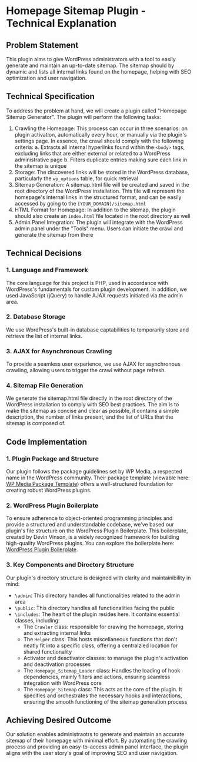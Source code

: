 # Homepage Sitemap Plugin - Technical Explanation

## Problem Statement

This plugin aims to give WordPress administrators with a tool to easily generate and maintain an up-to-date sitemap. The sitemap should by dynamic and lists all internal links found on the homepage, helping with SEO optimization and user navigation.

## Technical Specification

To address the problem at hand, we will create a plugin called "Homepage Sitemap Generator". The plugin will perform the following tasks:

1. Crawling the Homepage: This process can occur in three scenarios: on plugin activation, automatically every hour, or manually via the plugin's settings page. In essence, the crawl should comply with the following criteria:
   a. Extracts all internal hyperlinks found within the `<body>` tags, excluding links that are either external or related to a WordPress administrative page
   b. Filters duplicate entries making sure each link in the sitemap is unique
2. Storage: The discovered links will be stored in the WordPress database, particularly the `wp_options` table, for quick retrieval
3. Sitemap Generation: A sitemap.html file will be created and saved in the root directory of the WordPress installation. This file will represent the homepage's internal links in the structured format, and can be easily accessed by going to the `[YOUR_DOMAIN]/sitemap.html`
4. HTML Format for Homepage: In addition to the sitemap, the plugin should also create an `index.html` file located in the root directory as well
5. Admin Panel Integration: The plugin will integrate with the WordPress admin panel under the "Tools" menu. Users can initiate the crawl and generate the sitemap from there

## Technical Decisions

### 1. Language and Framework

The core language for this project is PHP, used in accordance with WordPress's fundamentals for custom plugin development. In addition, we used JavaScript (jQuery) to handle AJAX requests initiated via the admin area.

### 2. Database Storage

We use WordPress's built-in database captabilities to temporarily store and retrieve the list of internal links.

### 3. AJAX for Asynchronous Crawling

To provide a seamless user experience, we use AJAX for asynchronous crawling, allowing users to trigger the crawl without page refresh.

### 4. Sitemap File Generation

We generate the sitemap.html file directly in the root directory of the WordPress installation to comply with SEO best practices. The aim is to make the sitemap as concise and clear as possible, it contains a simple description, the number of links present, and the list of URLs that the sitemap is composed of.

## Code Implementation

### 1. Plugin Package and Structure

Our plugin follows the package guidelines set by WP Media, a respected name in the WordPress community. Their package template (viewable here: [WP Media Package Template](https://github.com/wp-media/package-template)) offers a well-structured foundation for creating robust WordPress plugins.

### 2. WordPress Plugin Boilerplate

To ensure adherence to object-oriented programming principles and provide a structured and understandable codebase, we've based our plugin's file structure on the WordPress Plugin Boilerplate. This boilerplate, created by Devin Vinson, is a widely recognized framework for building high-quality WordPress plugins. You can explore the boilerplate here: [WordPress Plugin Boilerplate](https://github.com/DevinVinson/WordPress-Plugin-Boilerplate).

### 3. Key Components and Directory Structure

Our plugin's directory structure is designed with clarity and maintainibility in mind:

- `\admin`: This directory handles all functionalities related to the admin area
- `\public`: This directory handles all functionalities facing the public
- `\includes`: The heart of the plugin resides here. It contains essential classes, including:
  - The `Crawler` class: responsible for crawing the homepage, storing and extracting internal links
  - The `Helper` class: This hosts miscellaneous functions that don't neatly fit into a specific class, offering a centralzied location for shared functionality
  - Activator and deactivator classes: to manage the plugin's activation and deactivation processes
  - The `Homepage_Sitemap_Loader` class: Handles the loading of hook dependencies, mainly filters and actions, ensuring seamless integration with WordPress core
  - The `Homepage_Sitemap` class: This acts as the core of the plugin. It specifies and orchestrates the necessary hooks and interactions, ensuring the smooth functioning of the sitemap generation process

## Achieving Desired Outcome

Our solution enables administraotrs to generate and maintain an accurate sitemap of their homepage with minimal effort. By automating the crawling process and providing an easy-to-access admin panel interface, the plugin aligns with the user story's goal of improving SEO and user navigation.
